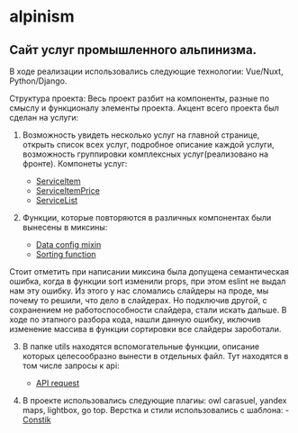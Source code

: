 # alpinism

## Сайт услуг промышленного альпинизма.

В ходе реализации использовались следующие технологии: Vue/Nuxt, Python/Django.

Структура проекта:
Весь проект разбит на компоненты, разные по смыслу и функционалу элементы проекта.
Акцент всего проекта был сделан на услуги:

1. Возможность увидеть несколько услуг на главной странице,
   открыть список всех услуг, подробное описание каждой услуги, возможность группировки комплексных услуг(реализовано на фронте).
   Компонеты услуг:

   - [ServiceItem](https://github.com/aazubakin/comercial-projects/blob/alpinism/alpinism/frontend/components/Services/ServiceItem.vue)
   - [ServiceItemPrice](https://github.com/aazubakin/comercial-projects/blob/alpinism/alpinism/frontend/components/Services/ServiceItemPrice.vue)
   - [ServiceList](https://github.com/aazubakin/comercial-projects/blob/alpinism/alpinism/frontend/components/Services/ServiceList.vue)

2. Функции, которые повторяются в различных компонентах были вынесены в миксины:
   - [Data config mixin](https://github.com/aazubakin/comercial-projects/blob/alpinism/alpinism/frontend/mixins/page.js)
   - [Sorting function](https://github.com/aazubakin/comercial-projects/blob/alpinism/alpinism/frontend/mixins/sort.js)

Стоит отметить при написании миксина была допущена семантическая ошибка, когда в функции sort изменили
props, при этом eslint не выдал нам эту ошибку. Из этого у нас сломались слайдеры на проде, мы почему то решили, что дело в слайдерах.
Но подключив другой, с сохранением не работоспособности слайдера, стали искать дальше. В ходе по этапного разбора кода, нашли данную ошибку,
иключив изменение массива в функции сортировки все слайдеры зароботали.

3. В папке utils находятся вспомогательные функции, описание которых целесообразно вынести в отдельных файл.
   Тут находятся в том числе запросы к api:

   - [API request](https://github.com/aazubakin/comercial-projects/blob/alpinism/alpinism/frontend/utils/api.js)

4. В проекте использовались следующие плагиы: owl carasuel, yandex maps, lightbox, go top.
   Верстка и стили использовались с шаблона: - [Constik](https://templates.hibootstrap.com/constik/default/index-3.html)
